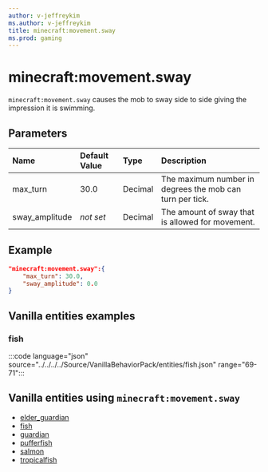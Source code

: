 ```yaml
---
author: v-jeffreykim
ms.author: v-jeffreykim
title: minecraft:movement.sway
ms.prod: gaming
---
```


# minecraft:movement.sway

`minecraft:movement.sway` causes the mob to sway side to side giving the impression it is swimming.

## Parameters

|Name |Default Value  |Type  |Description  |
|:----------|:----------|:----------|:----------|
| max_turn| 30.0| Decimal| The maximum number in degrees the mob can turn per tick. |
|sway_amplitude| *not set*| Decimal| The amount of sway that is allowed for movement.|

## Example

```json
"minecraft:movement.sway":{
    "max_turn": 30.0,
    "sway_amplitude": 0.0
}
```

## Vanilla entities examples

### fish

:::code language="json" source="../../../../Source/VanillaBehaviorPack/entities/fish.json" range="69-71":::

## Vanilla entities using `minecraft:movement.sway`

- [elder_guardian](../../../../Source/VanillaBehaviorPack_Snippets/entities/elder_guardian.md)
- [fish](../../../../Source/VanillaBehaviorPack_Snippets/entities/fish.md)
- [guardian](../../../../Source/VanillaBehaviorPack_Snippets/entities/guardian.md)
- [pufferfish](../../../../Source/VanillaBehaviorPack_Snippets/entities/pufferfish.md)
- [salmon](../../../../Source/VanillaBehaviorPack_Snippets/entities/salmon.md)
- [tropicalfish](../../../../Source/VanillaBehaviorPack_Snippets/entities/tropicalfish.md)